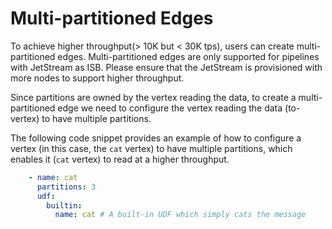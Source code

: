 # Multi-partitioned Edges

To achieve higher throughput(> 10K but < 30K tps), users can create multi-partitioned edges.
Multi-partitioned edges are only supported for pipelines with JetStream as ISB. Please ensure
that the JetStream is provisioned with more nodes to support higher throughput.

Since partitions are owned by the vertex reading the data, to create a multi-partitioned edge
we need to configure the vertex reading the data (to-vertex) to have multiple partitions.

The following code snippet provides an example of how to configure a vertex (in this case, the `cat` vertex) to have multiple partitions, which enables it (`cat` vertex) to read at a higher throughput.

```yaml
    - name: cat
      partitions: 3
      udf:
        builtin:
          name: cat # A built-in UDF which simply cats the message
```



